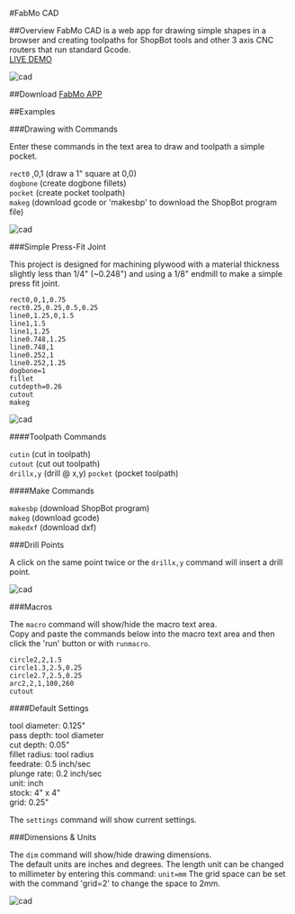 #FabMo CAD

##Overview
FabMo CAD is a web app for drawing simple shapes in a browser and creating toolpaths for ShopBot tools and other 3 axis CNC routers that run standard Gcode.   
[LIVE DEMO](http://gofabmo.org/fabmo-cad-app)  

![cad](https://raw.github.com/FabMo/fabmo-cad-app/master/img/crab_cad.png)

##Download
[FabMo APP](https://github.com/FabMo/fabmo-cad-app/releases/download/v0.1.5/CAD_v0.1.5.fma)

##Examples

###Drawing with Commands

Enter these commands in the text area to draw and toolpath a simple pocket.


`rect0` ,0,1 (draw a 1" square at 0,0)  
`dogbone` (create dogbone fillets)  
`pocket` (create pocket toolpath)  
`makeg` (download gcode or 'makesbp' to download the ShopBot program file)  


![cad](https://raw.github.com/FabMo/fabmo-cad-app/master/img/cad1.png)

###Simple Press-Fit Joint

This project is designed for machining plywood with a material thickness slightly less than 1/4" (~0.248") and using a 1/8" endmill to make a simple press fit joint. 

```
rect0,0,1,0.75
rect0.25,0.25,0.5,0.25
line0,1.25,0,1.5
line1,1.5
line1,1.25
line0.748,1.25
line0.748,1
line0.252,1
line0.252,1.25
dogbone=1
fillet
cutdepth=0.26
cutout
makeg
```

![cad](https://raw.github.com/FabMo/fabmo-cad-app/master/img/cad2.png)  

####Toolpath Commands

`cutin` (cut in toolpath)  
`cutout` (cut out toolpath)  
`drillx,y` (drill @ x,y)
`pocket` (pocket toolpath)  

####Make Commands

`makesbp` (download ShopBot program)  
`makeg` (download gcode)  
`makedxf` (download dxf)  

###Drill Points

A click on the same point twice or the `drillx,y` command will insert a drill point.  

![cad](https://raw.github.com/FabMo/fabmo-cad-app/master/img/cad4.png)  

###Macros

The `macro` command will show/hide the macro text area.  
Copy and paste the commands below into the macro text area and then click the 'run' button or with `runmacro`.  

```
circle2,2,1.5
circle1.3,2.5,0.25
circle2.7,2.5,0.25
arc2,2,1,100,260
cutout
```

####Default Settings

tool diameter: 0.125"  
pass depth: tool diameter  
cut depth: 0.05"  
fillet radius: tool radius  
feedrate: 0.5 inch/sec  
plunge rate: 0.2 inch/sec  
unit: inch  
stock: 4" x 4"  
grid: 0.25"  

The `settings` command will show current settings.  

###Dimensions & Units

The `dim` command will show/hide drawing dimensions.  
The default units are inches and degrees. The length unit can be changed to millimeter by entering this command: `unit=mm`  The grid space can be set with the command 'grid=2' to change the space to 2mm.  


![cad](https://raw.github.com/FabMo/fabmo-cad-app/master/img/cad3.png)  



